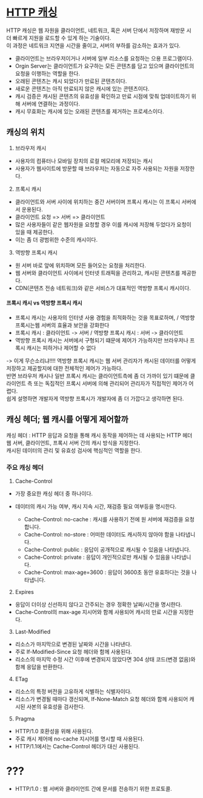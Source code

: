 # [HTTP 캐싱](https://roadmap.sh/guides/http-caching#introduction)

HTTP 캐싱은 웹 자원을 클라이언트, 네트워크, 혹은 서버 단에서 저장하며 재방문 시 더 빠르게 지원을 로드할 수 있게 하는 기술이다.  
이 과정은 네트워크 지연을 시간을 줄이고, 서버의 부하를 감소하는 효과가 있다.

- 클라이언트는 브라우저이거나 서버에 일부 리소스를 요청하는 으용 프로그램이다.
- Orgin Server는 클라이언트가 요구하는 모든 콘텐츠를 담고 있으며 클라이언트의 요청을 이행하는 역할을 한다.
- 오래된 콘텐츠는 캐시 되었다가 만료된 콘텐츠이다.
- 새로운 콘텐츠는 아직 만료되지 않은 캐시에 있는 콘텐츠이다.
- 캐시 검증은 캐시된 콘텐츠의 유효성을 확인하고 만료 시점에 맞춰 업데이트하기 위해 서버에 연결하는 과정이다.
- 캐시 무효화는 캐시에 있는 오래된 콘텐츠를 제거하는 프로세스이다.

## 캐싱의 위치
1. 브라우저 캐시
- 사용자의 컴퓨터나 모바일 장치의 로컬 메모리에 저장되는 캐시
- 사용자가 웹사이트에 방문할 때 브라우저는 자동으로 자주 사용되는 자원을 저장한다. 
2. 프록시 캐시
- 클라이언트와 서버 사이에 위치하는 중간 서버이며 프록시 캐시는 이 프록시 서버에서 운용된다.
- 클라이언트 요청 => 서버 => 클라이언트
- 많은 사용자들이 같은 웹자원을 요청할 경우 이를 캐시에 저장해 두었다가 요청이 있을 때 제공한다.
- 이는 좀 더 광범위한 수준의 캐시이다.
3. 역방향 프록시 캐시
- 원 서버 바로 앞에 위치하며 모든 들어오는 요청을 처리한다.
- 웹 서버와 클라이언트 사이에서 인터넷 트래픽을 관리하고, 캐시된 콘텐츠를 제공한다.
- CDN(콘텐츠 전송 네트워크)와 같은 서비스가 대표적인 역방향 프록시 캐시이다.

#### 프록시 캐시 vs 역방향 프록시 캐시
- 프록시 캐시는 사용자의 인터넷 사용 경험을 최적화하는 것을 목표로하며, / 역방향 프록시는웹 서버의 효율과 보안을 강화한다
- 프록시 캐시 : 클라이언트 -> 서버 / 역방향 프록시 캐시 : 서버 -> 클라이언트
- 역방향 프록시 캐시는 서버에서 구형되기 떄문에 제어가 가능하지만 브라우저나 프록시 캐시는 피하거나 제어할 수 없다  

-> 이게 무슨소리냐!!!! 역방향 프록시 캐시는 웹 서버 관리자가 캐시된 데이터를 어떻게 저장하고 제공할지에 대한 전체적인 제어가 가능하다.  
반면 브라우저 캐시나 일반 프록시 캐시는 클라이언트측에 좀 더 가까이 있기 떄문에 클라이언트 측 또는 독집적인 프록시 서버에 의해 관리되어 관리자가 직접적인 제어가 어렵다.  
쉽게 설명하면 개발자게 역방향 프록시가 개발자에 좀 더 가깝다고 생각하면 된다.

## 캐싱 헤더; 웹 캐시를 어떻게 제어할까
캐싱 헤더 : HTTP 응답과 요청을 통해 캐시 동작을 제어하는 데 사용되는 HTTP 헤더  
웹 서버, 클라이언트, 프록시 서버 간의 캐시 방식을 지정한다.  
캐시된 데이터의 관리 및 유효성 검사에 핵심적인 역할을 한다.

### 주요 캐싱 헤더
1. Cache-Control
- 가장 중요한 캐싱 헤더 중 하나이다.
- 데이터의 캐시 가능 여부, 캐시 지속 시간, 재검증 필요 여부등을 명시한다.

  - Cache-Control: no-cache : 캐시를 사용하기 전에 원 서버에 재검증을 요청합니다.
  - Cache-Control: no-store : 어떠한 데이터도 캐시하지 않아야 함을 나타냅니다.
  - Cache-Control: public : 응답이 공개적으로 캐시될 수 있음을 나타냅니다.
  - Cache-Control: private : 응답이 개인적으로만 캐시될 수 있음을 나타냅니다.
  - Cache-Control: max-age=3600 : 응답이 3600초 동안 유효하다는 것을 나타냅니다.

2. Expires
- 응답이 더이상 신선하지 않다고 간주되는 경우 정확한 날짜/시간을 명시한다.
- Cache-Control의 max-age 지시어와 함께 사용되어 캐시의 만료 시간을 지정한다.

3. Last-Modified
- 리소스가 마지막으로 변경된 날짜와 시간을 나타낸다.
- 주로 If-Modified-Since 요청 헤더와 함께 사용된다.
- 리소스의 마지막 수정 시간 이후에 변경되지 않았다면 304 상태 코드(변경 없음)와 함께 응답을 반환한다.

4. ETag
- 리소스의 특정 버전을 고유하게 식별하는 식별자이다.
- 리소스가 변경될 때마다 갱신되며, If-None-Match 요청 헤더와 함께 사용되어 캐시된 사본의 유효성을 검사한다.

5. Pragma
- HTTP/1.0 호환성을 위해 사용된다.
- 주로 캐시 제어에  no-cache 지시어를 명시할 때 사용된다.
-  HTTP/1.1에서는 Cache-Control 헤더가 대신 사용된다.


# ???
- HTTP/1.0 : 웹 서버와 클라이언트 간에 문서를 전송하기 위한 프로토콜. 